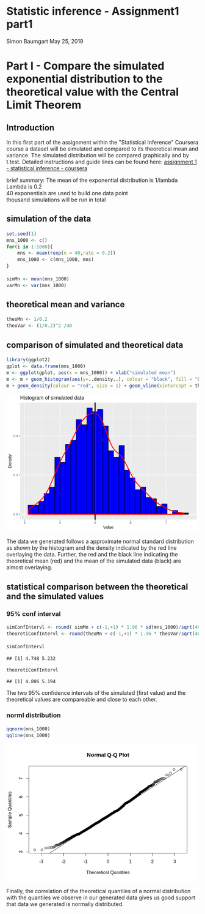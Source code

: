 Statistic inference - Assignment1 part1
================
Simon Baumgart
May 25, 2019

Part I - Compare the simulated exponential distribution to the theoretical value with the Central Limit Theorem
===============================================================================================================

Introduction
------------

In this first part of the assignment within the "Statistical Inference" Coursera course a dataset will be simulated and compared to its theoretical mean and variance. The simulated distribution will be compared graphically and by t.test. Detailed instructions and guide lines can be found here: [assignment 1 - statistical inference - coursera](https://www.coursera.org/learn/statistical-inference/peer/3k8j5/statistical-inference-course-project)

brief summary:
The mean of the exponential distribution is 1/lambda  
Lambda is 0.2  
40 exponentials are used to build one data point  
thousand simulations will be run in total

simulation of the data
----------------------

``` r
set.seed(1)
mns_1000 <- c()
for(i in 1:1000){
    mns <- mean(rexp(n = 40,rate = 0.2))
    mns_1000 <- c(mns_1000, mns)
}

simMn <- mean(mns_1000)
varMn <- var(mns_1000)
```

theoretical mean and variance
-----------------------------

``` r
theoMn <- 1/0.2
theoVar <- (1/0.2)^2 /40
```

comparison of simulated and theoretical data
--------------------------------------------

``` r
library(ggplot2)
gplot <- data.frame(mns_1000)
m <- ggplot(gplot, aes(x = mns_1000)) + xlab("simulated mean")
m <- m + geom_histogram(aes(y=..density..), colour = "black", fill = "blue")
m + geom_density(colour = "red", size = 1) + geom_vline(xintercept = theoMn, color = "red", size =1) + geom_vline(xintercept = simMn, color = "black", size =1) + ggtitle("Histogram of simulated data") +  xlab("Value") + ylab("Density")
```

![](Assignment1Part1_files/figure-markdown_github/unnamed-chunk-3-1.png)

The data we generated follows a approximate normal standard distribution as shown by the histogram and the density indicated by the red line overlaying the data. Further, the red and the black line indicating the theoretical mean (red) and the mean of the simulated data (black) are almost overlaying.

statistical comparison between the theoretical and the simulated values
-----------------------------------------------------------------------

### 95% conf interval

``` r
simConfIntervl <- round( simMn + c(-1,+1) * 1.96 * sd(mns_1000)/sqrt(40),3)
theoretiConfIntervl <- round(theoMn + c(-1,+1) * 1.96 * theoVar/sqrt(40),3)

simConfIntervl
```

    ## [1] 4.748 5.232

``` r
theoretiConfIntervl
```

    ## [1] 4.806 5.194

The two 95% confidence intervals of the simulated (first value) and the theoretical values are compareable and close to each other.

### norml distribution

``` r
qqnorm(mns_1000)
qqline(mns_1000)
```

![](Assignment1Part1_files/figure-markdown_github/unnamed-chunk-5-1.png)

Finally, the correlation of the theoretical quantiles of a normal distribution with the quantiles we observe in our generated data gives us good support that data we generated is normally distributed.
